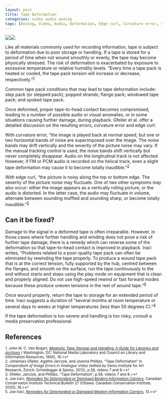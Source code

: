 ```yaml
---
layout: post
title: Tape Deformation
categories: video audio analog
tags: [Analog, Video, Audio, Deformation, Edge curl, Curvature error, Step pack, Popped strand, Flange pack, Windowing, Spoking, Media Damage]
---
```


<img src="{{ site.baseurl }}/images/450px-Before_v3.jpg"><img src="{{ site.baseurl }}/images/450px-After_v3.jpg">


Like all materials commonly used for recording information, tape is subject to deformation due to poor storage or handling.  If a tape is stored for a period of time when not wound smoothly or evenly, the tape may become physically stressed. The risk of deformation is exacerbated by exposure to excessive temperature or relative humidity levels. “Every time a tape pack is heated or cooled, the tape pack tension will increase or decrease, respectively.”<sup><a href="#fn1" id="ref1">1</a></sup>

Common tape pack conditions that may lead to tape deformation include: step pack (or stepped pack); popped strands; flange pack; windowed tape pack; and spoked tape pack.   

Once deformed, proper tape-to-head contact becomes compromised, leading to a number of possible audio or visual anomalies, or in some situations causing further damage, during playback. Gfeller et al. offer a detailed discussion on the resulting errors, curvature error and edge curl:

With curvature error, “the image is played back at normal speed, but one or two horizontal bands of noise are superimposed over the image. The noise bands may drift vertically and the severity of the picture noise may vary. If the manual tracking control is used, the noise bands shift vertically but never completely disappear. Audio on the longitudinal track is not affected. However, if FM or PCM audio is recorded on the helical track, even a slight tape deformation may cause it to become totally inaudible.”<sup><a href="#fn2" id="ref2">2</a></sup>  

With edge curl, “the picture is noisy along the top or bottom edge. The severity of the picture noise may fluctuate. One of two other symptoms may also occur: either the image appears as a vertically rolling picture, or the audio is distorted. In the latter case, the audio may fluctuate in volume, alternate between sounding muffled and sounding sharp, or become totally inaudible.”<sup><a href="#fn3" id="ref3">3</a></sup>

## Can it be fixed?

Damage to the signal in a deformed tape is often irreparable. However, in those cases where further handling and winding does not pose a risk of further tape damage, there is a remedy which can reverse some of the deformation so that tape-to-head contact is improved in playback.  Iraci writes, “Problems related to a poor-quality tape pack can often be eliminated by rewinding the tape properly. To produce a wound tape pack that is at the correct tension, fully supported by the hub, centred between the flanges, and smooth on the surface, run the tape continuously to the end without starts and stops using the play mode on equipment that is clean and properly aligned. Do not use high-speed rewind or fast forward modes because these produce uneven tensions in the reel of wound tape.”<sup><a href="#fn4" id="ref4">4</a></sup>

Once wound properly, return the tape to storage for an extended period of time. Iraci suggests a duration of “several months at room temperature or several days to weeks at higher temperatures (less than 50 degrees C).”<sup><a href="#fn4" id="ref4">4</a></sup>

If the tape deformation is too severe and handling is too risky, consult a media preservation professional.

## References

<sup id="fn1">1. John W. C. Van Bogart, _[Magnetic Tape Storage and Handling: A Guide for Libraries and Archives](https://www.clir.org/pubs/reports/pub54)_ ( Washington, DC: National Media Laboratory and Council on Library and Information Resources, 1995), 16.>↩</a></sup>    
<sup id="fn2">2. Johannes Gfeller, Agathe Jarczyk, and Joanna Phillips, “Tape Deformation” in _Compendium of Image Errors in Analogue Video_ (edited by Swiss Institute for Art Research, Zürich: Scheidegger & Spiess, 2012), p.58, videos 7 and 8.>↩</a></sup>   
<sup id="fn3">3. Gfeller, Jarczyk, and Phillips, “Tape Deformation”, p.58, videos 7 and 8.>↩</a></sup>   
<sup id="fn4">4. Joe Iraci, _[Remedies for Deteriorated or Damaged Modern Information Carriers](https://cci-icc.gc.ca/resources-ressources/publications/category-categorie-eng.aspx?id=18&thispubid=511)_, Canadian Conservation Institute Technical Bulletin 27 (Ottawa: Canadian Conservation Institute, 2005), 18.>↩</a></sup>   
<sup id="fn5">5. Joe Iraci, _[Remedies for Deteriorated or Damaged Modern Information Carriers](https://cci-icc.gc.ca/resources-ressources/publications/category-categorie-eng.aspx?id=18&thispubid=511)_, 13.>↩</a></sup>
